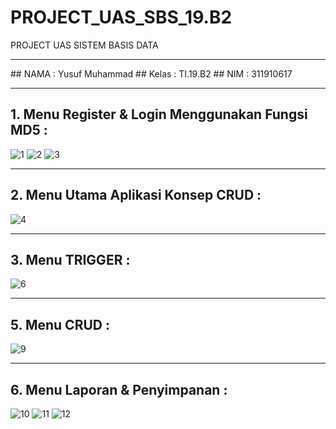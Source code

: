 # PROJECT_UAS_SBS_19.B2
PROJECT UAS SISTEM BASIS DATA

<hr>
## NAMA    : Yusuf Muhammad
## Kelas   : TI.19.B2
## NIM     : 311910617

<hr>

## 1. Menu Register & Login Menggunakan Fungsi MD5 :
![1](https://user-images.githubusercontent.com/81587959/125113978-8e1fa980-e113-11eb-9f96-1faf78d75156.PNG)
![2](https://user-images.githubusercontent.com/81587959/125113985-90820380-e113-11eb-98be-fdf201fe6a98.PNG)
![3](https://user-images.githubusercontent.com/81587959/125113989-924bc700-e113-11eb-86b0-06bb653193f7.PNG)


<hr>

## 2. Menu Utama Aplikasi Konsep CRUD :
![4](https://user-images.githubusercontent.com/81587959/125113137-73006a00-e112-11eb-80f7-fd13b343a3ca.PNG)

<hr>

## 3. Menu TRIGGER :
![6](https://user-images.githubusercontent.com/81587959/125113246-988d7380-e112-11eb-91a0-9cfa6f7f4f6e.PNG)

<hr>

## 5. Menu CRUD :

![9](https://user-images.githubusercontent.com/81587959/125113352-c2469a80-e112-11eb-81e3-d6dff0ddd0a1.PNG)

<hr>

## 6. Menu Laporan & Penyimpanan :
![10](https://user-images.githubusercontent.com/81587959/125114059-aa234b00-e113-11eb-961e-2d45ced4d78e.PNG)
![11](https://user-images.githubusercontent.com/81587959/125114070-adb6d200-e113-11eb-8869-da5bc9fb4ede.PNG)
![12](https://user-images.githubusercontent.com/81587959/125114078-b0192c00-e113-11eb-8133-716c1e2ccc93.PNG)









